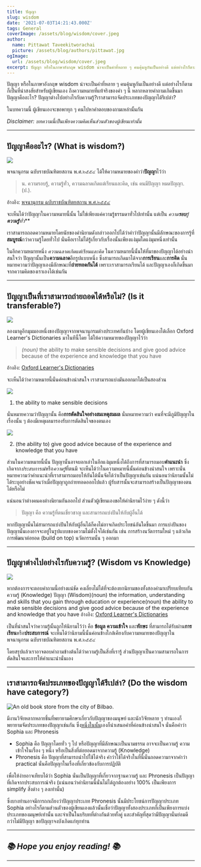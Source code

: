 ```yaml
---
title: ปัญญา
slug: wisdom
date: '2021-07-03T14:21:43.000Z'
tags: General
coverImage: /assets/blog/wisdom/cover.jpeg
author:
  name: Pittawat Taveekitworachai
  picture: /assets/blog/authors/pittawat.jpg
ogImage:
  url: /assets/blog/wisdom/cover.jpeg
excerpt: ปัญญา หรือในภาษาอังกฤษ wisdom น่าจะเป็นคำที่หลาย ๆ คนคุ้นหูกันเป็นอย่างดี แต่อย่างไรก็ตามก็เป็นที่น่าสงสัยสำหรับผู้เขียนเอง ถึงความหมายที่แท้จริงของคำ ๆ นี้ หลากหลายคำถามเกิดขึ้นมา
---
```


ปัญญา หรือในภาษาอังกฤษ wisdom น่าจะเป็นคำที่หลาย ๆ คนคุ้นหูกันเป็นอย่างดี แต่อย่างไรก็ตามก็เป็นที่น่าสงสัยสำหรับผู้เขียนเอง ถึงความหมายที่แท้จริงของคำ ๆ นี้ หลากหลายคำถามเกิดขึ้นมา ปัญญาคืออะไร? ปัญญาต่างไปอย่างไรกับความรู้?​ เราสามารถจัดประเภทของปัญญาได้รึเปล่า?

ในบทความนี้ ผู้เขียนเองจะขอพาทุก ๆ คนไปหาคำตอบของถามเหล่านั้นกัน

*Disclaimer: บทความนี้เป็นเพียงความคิดเห็นส่วนตัวของผู้เขียนเท่านั้น*

---

## ปัญญาคืออะไร? (What is wisdom?)

![](https://images.unsplash.com/photo-1587876931567-564ce588bfbd?crop=entropy&amp;cs=tinysrgb&amp;fit=max&amp;fm=jpg&amp;ixid=MnwxMTc3M3wwfDF8c2VhcmNofDR8fHdpc2RvbXxlbnwwfHx8fDE2MjUzMjE3Njk&amp;ixlib=rb-1.2.1&amp;q=80&amp;w=2000)

พจนานุกรม ฉบับราชบัณฑิตยสถาน พ.ศ.๒๕๕๔ ได้ให้ความหมายของคำว่า**ปัญญา**ไว้ว่า

> น. ความรอบรู้, ความรู้ทั่ว, ความฉลาดเกิดแต่เรียนและคิด, เช่น คนมีปัญญา หมดปัญญา. (ป.).

อ้างอิง: [พจนานุกรม ฉบับราชบัณฑิตยสถาน พ.ศ.๒๕๕๔](https://dictionary.orst.go.th)

จะเห็นได้ว่าปัญญาในความหมายนี้นั้น ไม่ใช่เพียงแค่ความรู้ธรรมดาทั่วไปเท่านั้น แต่เป็น *ความ**รอบ**รู้**ความรู้**ทั่ว***

เราสามารถถอดความหมายโดยนัยของคำนิยามดังกล่าวออกไปได้ว่าคำว่าปัญญานั้นมีลักษณะของการรู้ที่**สมบูรณ์**กว่าความรู้โดยทั่วไป นั่นคือเราไม่ได้รู้เกี่ยวกับเรื่องนั้นเพียงแง่มุมใดแง่มุมหนึ่งเท่านั้น

ในอีกความหมายหนึ่ง *ความฉลาดเกิดแต่เรียนและคิด* ในความหมายนี้นั้นให้ที่มาของปัญญาได้อย่างน่าสนใจว่า ปัญญานั้นเป็น**ความฉลาด**อีกรูปแบบหนึ่ง ซึ่งสามารถเกิดมาได้จาก**การเรียน**และ**การคิด** นั่นหมายความว่าปัญญาเองมีลักษณะที่**ถ่ายทอดกันได้** เพราะเราสามารถเรียนได้ และปัญญาเองก็เกิดขึ้นมาจากความคิดของเราเองได้เช่นกัน

---

## ปัญญาเป็นที่เราสามารถถ่ายถอดได้หรือไม่? (Is it transferable?)

![](https://images.unsplash.com/photo-1491439996916-067ed99cba60?crop=entropy&amp;cs=tinysrgb&amp;fit=max&amp;fm=jpg&amp;ixid=MnwxMTc3M3wwfDF8c2VhcmNofDZ8fHRlYWNofGVufDB8fHx8MTYyNTMyMTc5NA&amp;ixlib=rb-1.2.1&amp;q=80&amp;w=2000)

ลองมาดูอีกมุมมองหนึ่งของปัญญาจากพจนานุกรมต่างประเทศกันบ้าง โดยผู้เขียนเองได้เลือก Oxford Learner's Dictionaries มาในทีนี้โดย ได้ให้ความหมายของปัญญาไว้ว่า

> *(noun)* the ability to make sensible decisions and give good advice because of the experience and knowledge that you have

อ้างอิง: [Oxford Learner's Dictionaries](https://www.oxfordlearnersdictionaries.com/definition/english/wisdom?q=wisdom)

จะเห็นได้ว่าความหมายนี้นั่นค่อนข้างน่าสนใจ เราสามารถแบ่งมันออกมาได้เป็นสองส่วน

![](https://images.unsplash.com/photo-1557804506-669a67965ba0?crop=entropy&amp;cs=tinysrgb&amp;fit=max&amp;fm=jpg&amp;ixid=MnwxMTc3M3wwfDF8c2VhcmNofDh8fGxlYWRlcnxlbnwwfHx8fDE2MjUzMjE4MzQ&amp;ixlib=rb-1.2.1&amp;q=80&amp;w=2000)

1. the ability to make sensible decisions

นั่นหมายความว่าปัญญานั้น คือ**การตัดสินใจอย่างสมเหตุสมผล** นั่นหมายความว่า คนที่จะมีภูมิปัญญาในเรื่องนั้น ๆ ต้องมีเหตุผลมารองรับการตัดสินใจของตนเอง

![](https://images.unsplash.com/photo-1507537362848-9c7e70b7b5c1?crop=entropy&amp;cs=tinysrgb&amp;fit=max&amp;fm=jpg&amp;ixid=MnwxMTc3M3wwfDF8c2VhcmNofDJ8fGFkdmljZXxlbnwwfHx8fDE2MjUzMjE4NTE&amp;ixlib=rb-1.2.1&amp;q=80&amp;w=2000)

2. (the ability to) give good advice because of the experience and knowledge that you have

ส่วนในความหมายนี้นั้น ปัญญานั้นอาจบอกเล่าในอีกแง่มุมหนึ่งได้ถึงการที่สามารถมอบ**คำแนะนำ** ซึ่งเกิดจาก*ประสบการณ์*หรือ*ความรู้*ที่ตนมี จะเห็นได้ว่าในความหมายนี้นั้นค่อนข้างน่าสนใจ เพราะนั่นหมายความว่าคำแนะนำที่เราสามารถมอบให้กันได้นั้นจัดได้ว่าเป็นปัญญาเช่นกัน แน่นอนว่านิยามนั้นไม่ได้ระบุอย่างชัดเจนว่าเมื่อปัญญาถูกถ่ายทอดออกไปแล้ว ผู้รับสารนั้นจะสามารถสร้างเป็นปัญญาของตนได้หรือไม่

แน่นอนว่าต่างคนคงต่างนิยามกันออกไป ส่วนตัวผู้เขียนเองขอให้คำนิยามไว้ง่าย ๆ ดังนี้ว่า

> ปัญญา คือ ความรู้ที่ตนเชี่ยวชาญ และสามารถแบ่งปันให้กับผู้อื่นได้

หากปัญญานั้นไม่สามารถแบ่งปันให้กับผู้อื่นได้ก็คงไม่อาจเกิดประโยชน์อันใดขึ้นมา การแบ่งปันของปัญญานั้นเองอาจจะอยู่ในรูปแบบของความไม่ตั้งใจได้เช่นกัน เช่น การสร้างนวัตกรรมใหม่ ๆ แล้วเกิดการพัฒนาต่อยอด (build on top) นวัตกรรมนั้น ๆ ออกมา

---

## ปัญญาต่างไปอย่างไรกับความรู้? (Wisdom vs Knowledge)
![](https://images.unsplash.com/photo-1522211988038-6fcbb8c12c7e?crop=entropy&amp;cs=tinysrgb&amp;fit=max&amp;fm=jpg&amp;ixid=MnwxMTc3M3wwfDF8c2VhcmNofDJ8fGtub3dsZWRnZXxlbnwwfHx8fDE2MjUzMjE4Njg&amp;ixlib=rb-1.2.1&amp;q=80&amp;w=2000)

หากต้องการจะตอบคำถามนี้อย่างแน่ชัด คงเลี่ยงไม่ได้ที่จะต้องยกนิยามของทั้งสองคำมาเปรียบเทียบกัน
ความรู้ (Knowledge) ปัญญา (Wisdom)(noun) the information, understanding and skills that you gain through education or experience(noun) the ability to make sensible decisions and give good advice because of the experience and knowledge that you have
อ้างอิง: [Oxford Learner's Dictionaries](https://www.oxfordlearnersdictionaries.com/definition/english/knowledge?q=knowledge)

เป็นที่น่าสนใจว่าความรู้นั้นถูกให้นิยามไว้ว่า คือ **ข้อมูล** **ความเข้าใจ** และ**ทักษะ** ที่สามารถได้รับผ่าน**การเรียน**หรือ**ประสบการณ์** จะเห็นได้ว่านิยามนี้นั้นค่อนข้างใกล้เคียงกับความหมายของปัญญาในพจนานุกรม ฉบับราชบัณฑิตยสถาน พ.ศ.๒๕๕๔

โดยสรุปแล้วเราอาจตอบคำถามข้างต้นได้ว่าความรู้เป็นสิ่งที่เรารู้ ส่วนปัญญาเป็นความสามารถในการตัดสินใจและการให้คำแนะนำนั่นเอง

---

## เราสามารถจัดประเภทของปัญญาได้รึเปล่า? (Do the wisdom have category?)

![An old book store from the city of Bilbao.](https://images.unsplash.com/photo-1521587760476-6c12a4b040da?crop=entropy&amp;cs=tinysrgb&amp;fit=max&amp;fm=jpg&amp;ixid=MnwxMTc3M3wwfDF8c2VhcmNofDN8fGxpYnJhcnl8ZW58MHx8fHwxNjI1MzIxODg0&amp;ixlib=rb-1.2.1&amp;q=80&amp;w=2000)

มีงานวิจัยหลากหลายชิ้นที่พยายามศึกษาเกี่ยวกับปัญญาของมนุษย์ และนักวิจัยหลาย ๆ ท่านเองก็พยายามจัดประเภทของปัญญาเช่นกัน ซึ่ง[หนึ่งในนั้น](https://www.researchgate.net/publication/254311648_Sophia_and_Phronesis_in_Psychology_Philosophy_and_Traditional_Wisdom_INTRODUCTION)เองก็นำเสนอคำที่ค่อนข้างน่าสนใจ นั่นคือคำว่า Sophia และ Phronesis

- Sophia คือ ปัญญาโดยทั่ว ๆ ไป หรือปัญญาที่มีลักษณะเป็นนามธรรม อาจจะเป็นความรู้ ความเข้าใจในเรื่อง ๆ หนึ่ง หรือเป็นสิ่งที่ต่อยอดมาจากความรู้ (Knowledge)
- Phronesis คือ ปัญญาที่สามารถนำไปใช้ได้จริง คำว่าใช้ได้จริงในที่นี้นั่นถอดความาจากคำว่า practical นั่นคือปัญญาในเรื่องที่เกี่ยวข้องกับการปฏิบัติ

เพื่อให้ง่ายอาจเทียบได้ว่า Sophia นั่นเป็นปัญญาที่เกี่ยวจากฐานความรู้ และ Phronesis เป็นปัญญาที่เกิดจากประสบการณ์จริง (แน่นอนว่าคำนิยามนี้นั่นไม่ได้ถูกต้องอย่าง 100% เป็นเพียงการ simplify สิ่งต่าง ๆ ลงเท่านั้น)

ซึ่งบางท่านอาจมีการถกเถียงว่าปัญญาประเภท Phronesis นั้นมีประโยชน์การปัญญาประเภท Sophia อย่างไรก็ตามส่วนตัวของผู้เขียนเองแล้วนั้นเชื่อว่าปัญญาทั้งสองประเภทก็เป็นเพียงการแบ่งประเภทของมนุษย์เท่านั้น และจำเป็นในบริบทที่ต่างกันด้วยทั้งคู่ และสำคัญที่สุดว่ามีปัญญานั่นย่อมดีกว่าไม่มีปัญญา ขอปัญญาจงบังเกิดแก่ทุกท่าน

---

## *📚 Hope you enjoy reading! 📚*

---
